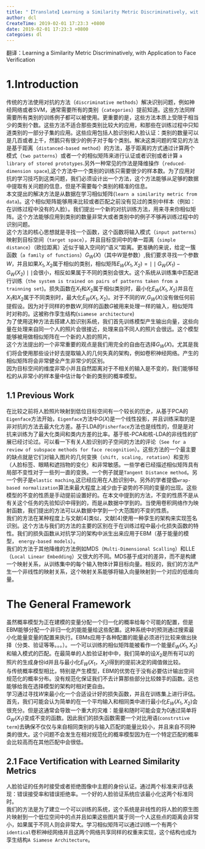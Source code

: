 ```yaml
---
title: "【Translate】Learning a Similarity Metric Discriminatively, with Application to Face Verification"
author: dcl
CreateTime: 2019-02-01 17:23:3 +0800
date: 2019-02-01 17:23:3 +0800
categoies: dl
---
```


翻译：Learning a Similarity Metric Discriminatively, with Application to Face Verification
<!--more-->
# 1.Introduction
传统的方法使用对抗的方法（`discriminative methods`）解决识别问题，例如神经网络或者SVM，通常需要所有的类别（`categories`）提前知道。这些方法同样需要所有类别的训练例子都可以被使用。更重要的是，这些方法本质上受限于相当少的类别个数。这些方法不适合那些类别比较大的应用，和那些在训练过程中只知道类别的一部分子集的应用。这些应用包括人脸识别和人脸认证：类别的数量可以是几百或者上千，然鹅只有很少的例子对于每个类别。解决这类问题的常见的方法是基于距离（`distanced-based method`）的方法，基于距离的方式通过计算两个模式（`two patterns`）或者一个的相似矩阵来进行认证或者识别或者计算 `a library of stored prototypes`.另外一种常见的作法是降维操作（`reduced-dimension space`),这个方法中一个类别的训练只需要很少的样本数。为了应用对抗的学习技巧到这类问题，我们必须设计出一个方法，这个方法能够从足够的数据中提取有关问题的信息，但是不需要每个类别的精准的信息。<br/>
本文提出的解决方法是从数据在学习相似矩阵(`learn a similarity metric from data`)。这个相似矩阵能够用来比较或者匹配之前没有见过的类别中样本（例如：在训练过程中没有的人脸）。我们提出一个新的对抗训练方法，用来寻来你相似矩阵。这个方法能够应用到类别的数量非常大或者类别中的例子不够再训练过程中的识别问题。<br/>
这个方法的核心思想就是寻找一个函数，这个函数将输入模式（`input patterns`）映射到目标空间（`target space`），并且目标空间中的单一距离（`simple distance`）（欧拉距离）近似于输入空间的“语义”距离。更准确的来说，给定一簇函数（`a family of functions`）$G_W(X)$（其中$W$是参数）,我们要求寻找一个参数$W$，并且如果$X_1,X_2$属于相似的类别，相似矩阵$E_W(X_1,X_2) = \mid\mid G_W(X_1) - G_W(X_2) \mid\mid$会很小，相反如果属于不同的类别会很大。这个系统从训练集中匹配进行训练（`the system is trained on pairs of patterns taken from a trainning set`)。损失函数在$X_1$和$X_2$属于相似类别时，最小化$E_W(X_1,X_2)$并且在$X_1$和$X_2$属于不同类别时，最大化$E_W(X_1, X_2)$。对于不同的$W$,$G_W(X)$没有做任何前提假设。因为对于同样的参数$W$,同样的函数$G$被用来处理一样的输入，相似矩阵时对称的。这被称作孪生结构(`siamese architecture`)<br/>
为了使用这种方法去搭建人脸识别系统，我们首先训练模型产生输出向量，这些向量在处理来自同一个人的照片会很接近，处理来自不同人的照片会很远。这个模型能够被用做相似矩阵在一个新的人脸的照片。<br/>
这个方法提出的一个非常重要的观点是我们用完全的自由在选择$G_W(X)$。尤其是我们将会使用那些设计好去提取输入的几何失真的架构，例如卷积神经网络。产生的相似矩阵将会非常健全产生非常少的区别。<br/>
因为目标空间的维度非常小并且自然距离对于不相关的输入是不变的，我们能够轻松的从非常小的样本量中估计每个新的类别的概率模型。
## 1.1 Previous Work
在比较之前将人脸照片映射到低位目标空间有一个较长的历史，从基于PCA的`Eigenface`方法开始，`Eigenface`方法中$G(X)$是一个线性投影，并且训练采取的是非对抗的方法去最大化方差。基于LDA的`Fisherface`方法也是线性的，但是是对抗来训练为了最大化类间和类内方差的比率。基于核-PCA和核-LDA的非线性的扩展已经讨论过。可以看一下有关人脸识别的子空间的方法的评论（`See for a review of subspace methods for face recognition`）。这些方法的一个最主要的缺点就是它们对输入图片的几何变换（`shift, scaling, rotation`）和变形（人脸标签、眼睛和遮挡物的变化）和非常敏感。一些学者已经描述相似矩阵具有局部不变性对于一些列一直的变换。一个例子就是`Tangent Distance method`。另一个例子是`elastic maching`,这已经应用在人脸识别中。另外的学者提倡`wrap-based normalization`算法来最大程度上减少由于姿势的不同的变量的出现。这些模型的不变的性质是手动提前设置好的。在本文中提到的方法，不变的性质不是从有关这个任务的先验知识中得到的，而是从数据中学到的。当使用卷积网络作为映射函数，我们提出的方法可以从数据中学到一个大范围的不变的性质。<br/>
我们的方法在某种程度上与文献[4]类似，文献[4]使用一种孪生的架构来实现签名识别。这个方法与我们的方法的主要的区别在于在训练过程中最小化损失函数的特性。我们的损失函数从对抗学习的架构中派生出来应用于EBM（基于能量的模型， `energy-based models`）。<br/>
我们的方法于其他降维的方法例如MDS（`Multi-Dimensional Scalling`）和LLE（`Local Linear Embedding`）又很大的不同。MDS基于成对的差异，而不是构建一个映射关系，从训练集中的每个输入物体计算目标向量。相反的，我们的方法产生一个非线性的映射关系，这个映射关系能够将输入向量映射到一个对应的低维向量。

# The General Framework
虽然概率模型为正在建模的变量分配一个归一化的概率给每个可能的配置，但是EBM能够分配一个非归一化的能能量给这些配置。这种系统中的预测通过搜索最小化能量变量的配置来执行。EBMs应用于各种配置的能量必须进行比较来做出抉择（分类、验证等等。。。）。一个可以训练的相似矩阵能被看作一个能量$E_W(X_1,X_2)$和输入模式的匹配。在最简单的人脸验证射中中，我们简单的设$X_2$是所有可以的照片的生成身份id并且与最小化$E_W(X_1，X_2)$得到的提前决定的阈值做比较。<br/>
与传统概率模型相比，特别是产生模型，EBM的优势在于没有必要估计输出空间规范化的概率分布。没有规范化保证我们不去计算那些部分比较棘手的函数。这也能够给我在选择模型的架构时相对更自由。<br/>
学习通过寻找$W$来最小化一个合适设计好的损失函数，并且在训练集上进行评估。首先，我们可能会认为简单的在一个平均输入和相同类中进行最小化$E_W(X_1,X_2)$会很充分。但是这通常会导致一个重大的灾难：能量和随时可能会变为0通过简单将$G_W(X_1)$变成不变的函数。因此我们的损失函数需要一个对比用语(`constrstive term`)去确保不仅仅与来自相同类别的与输入匹配的能量比较小，并且来自不同种类的很大。这个问题不会发生在相对规范化的概率模型因为在一个特定匹配的概率会比较高而在其他匹配中会很低。
## 2.1 Face Vertification with Learned Similarity Metrics
人脸验证的任务时接受或者拒绝图像中主题的身份认证。通过两个标准来评估表现：错误接受率和错误拒绝率。一个好的人脸验证系统应该最小化这两个标准同时。<br/>
我们的方法是为了建立一个可以训练的系统，这个系统是非线性的将人脸的原生图片映射到一个低位空间中的点并且如果这些图片属于同一个人这些点的距离会非常小，如果属于不同人则会非常大。学习相似矩阵可以通过训练一个有两个`identical`卷积神经网络并且这两个网络共享同样的权重来实现，这个结构也成为孪生结构`A Siamese Architecture`。
